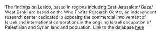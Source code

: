 The findings on Lesico, based in regions including East Jerusalem/ Gaza/ West Bank, are based on the Who Profits Research Center, an independent research center dedicated to exposing the commercial involvement of Israeli and international corporations in the ongoing Israeli occupation of Palestinian and Syrian land and population. Link to the database [here](https://www.whoprofits.org/companies)